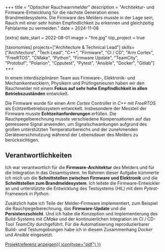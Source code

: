 +++
title = "Optischer Rauchwarnmelder"
description = "Architektur- und Firmware-Entwicklung für die nächste Generation eines Brandmeldesystems. Die Firmware des Melders musste in der Lage sein, Rauch mit einer sehr hohen Empfindlichkeit zu erkennen und gleichzeitig Fehlalarme zu vermeiden."
date = 2024-11-08

[extra]
date_start = 2022-08-01
image = "fire.jpg"
top_project = true

[taxonomies]
projects=["Architecture & Technical Lead"]
skills=["Architecture", "Tech Lead", "C++", "Firmware", "CI / CD", "Arm Cortex", "FreeRTOS", "CMake", "Python", "Firmware Update", "TeamCity", "Protobuf", "Polarion", "Cpputest", "Pytest", "Ansible", "Docker", "Gitlab"]
+++

In einem interdisziplinären Team aus Firmware-, Elektronik- und Mechanikentwicklern, Physikern und Prüfingenieuren haben wir den Rauchmelder mit einem **Fokus auf sehr hohe Empfindlichkeit in allen Betriebszuständen** entwickelt.

Die Firmware wurde für einen *Arm Cortex* Controller in *C++* mit *FreeRTOS* als Echtzeitbetriebssystem entwickelt. Insbesondere der Messteil der Firmware musste **Echtzeitanforderungen** erfüllen. Die Rauchpegelberechnung musste verschiedene Kompensationen auf das gemessene Signal anwenden, um Signalschwankungen aufgrund des großen unterstützten Temperaturbereichs und der zunehmenden Geräteverschmutzung während der Lebensdauer des Melders zu berücksichtigen.

## Verantwortlichkeiten

Ich war verantwortlich für die **Firmware-Architektur** des Melders und für die Integration in das Gesamtsystem. Im Rahmen dieser Aufgabe kümmerte ich mich um die **Schnittstellen zwischen Firmware und Elektronik** und die **Schnittstellen zum Brandmeldesystem**. Ich leitete die Firmware-Entwickler an und unterstützte die Entwicklung des Testsystems (HIL) mit dem *Pytest*-Framework in *Python*.

Zusätzlich habe ich Teile der Melder-Firmware implementiert, zum Beispiel die Rauchpegelberechnung, das **Firmware-Update** und die **Persistenzschicht**. Und ich habe die Konzeption und Implementierung des Build-Systems mit *CMake* und der kontinuierlichen Integration im CI / CD-Tool *TeamCity* durchgeführt. Für die Automatisierung reproduzierbarer Build- und Testumgebungen habe ich in diesem Zusammenhang *Docker* und *Ansible* eingesetzt.

<a href="/documents/projektreferenz-hekatron.pdf" target="_blank">Projektreferenz anzeigen{{ icon(type="pdf") }}</a>
